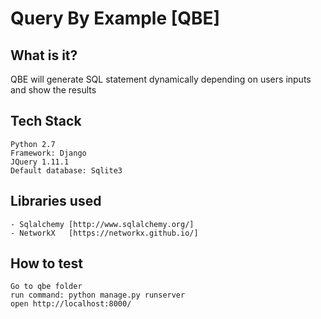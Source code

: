 Query By Example [QBE]
======================

What is it?
-----------

QBE will generate SQL statement dynamically depending on users inputs and show the results

Tech Stack
----------

	Python 2.7
	Framework: Django
	JQuery 1.11.1
	Default database: Sqlite3	

Libraries used
--------------

	- Sqlalchemy [http://www.sqlalchemy.org/]
	- NetworkX   [https://networkx.github.io/] 	
	
How to test
-----------

	Go to qbe folder
	run command: python manage.py runserver
	open http://localhost:8000/
	
